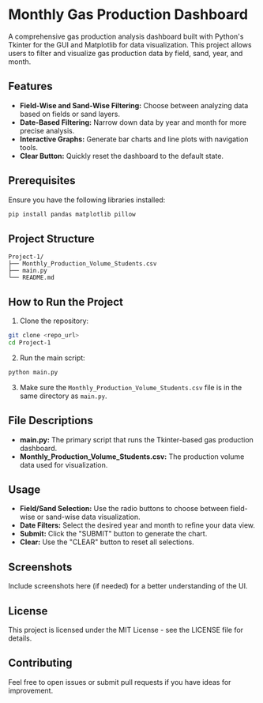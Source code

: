 
# Monthly Gas Production Dashboard

A comprehensive gas production analysis dashboard built with Python's Tkinter for the GUI and Matplotlib for data visualization. This project allows users to filter and visualize gas production data by field, sand, year, and month.

## Features

* **Field-Wise and Sand-Wise Filtering:** Choose between analyzing data based on fields or sand layers.
* **Date-Based Filtering:** Narrow down data by year and month for more precise analysis.
* **Interactive Graphs:** Generate bar charts and line plots with navigation tools.
* **Clear Button:** Quickly reset the dashboard to the default state.

## Prerequisites

Ensure you have the following libraries installed:

```bash
pip install pandas matplotlib pillow
```

## Project Structure

```
Project-1/
├── Monthly_Production_Volume_Students.csv
├── main.py
└── README.md
```

## How to Run the Project

1. Clone the repository:

```bash
git clone <repo_url>
cd Project-1
```

2. Run the main script:

```bash
python main.py
```

3. Make sure the `Monthly_Production_Volume_Students.csv` file is in the same directory as `main.py`.

## File Descriptions

* **main.py:** The primary script that runs the Tkinter-based gas production dashboard.
* **Monthly\_Production\_Volume\_Students.csv:** The production volume data used for visualization.

## Usage

* **Field/Sand Selection:** Use the radio buttons to choose between field-wise or sand-wise data visualization.
* **Date Filters:** Select the desired year and month to refine your data view.
* **Submit:** Click the "SUBMIT" button to generate the chart.
* **Clear:** Use the "CLEAR" button to reset all selections.

## Screenshots

Include screenshots here (if needed) for a better understanding of the UI.

## License

This project is licensed under the MIT License - see the LICENSE file for details.

## Contributing

Feel free to open issues or submit pull requests if you have ideas for improvement.

